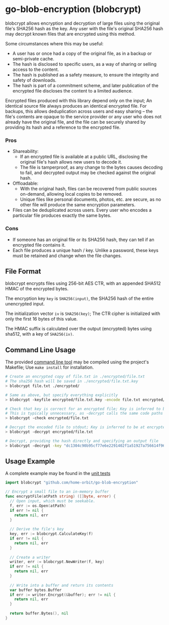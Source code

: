 # go-blob-encryption (blobcrypt)

blobcrypt allows encryption and decryption of large files using the original file's SHA256 hash as the key. Any user with the file's original SHA256 hash may decrypt known files that are encrypted using this method.

Some circumstances where this may be useful:
- A user has or once had a copy of the original file, as in a backup or semi-private cache.
- The hash is disclosed to specific users, as a way of sharing or selling access to the content.
- The hash is published as a safety measure, to ensure the integrity and safety of downloads.
- The hash is part of a commitment scheme, and later publication of the encrypted file discloses the content to a limited audience.

Encrypted files produced with this library depend only on the input; An identical source file always produces an identical encrypted file. For backups, this allows deduplication across users and easy sharing – the file's contents are opaque to the service provider or any user who does not already have the original file, and the file can be securely shared by providing its hash and a reference to the encrypted file.

### Pros

- Shareability:
  - If an encrypted file is available at a public URL, disclosing the original file's hash allows new users to decode it.
  - The file is tamperproof, as any change to the bytes causes decoding to fail, and decrypted output may be checked against the original hash.
- Offloadable:
  - With the original hash, files can be recovered from public sources on-demand, allowing local copies to be removed.
  - Unique files like personal documents, photos, etc. are secure, as no other file will produce the same encryption parameters.
- Files can be deduplicated across users. Every user who encodes a particular file produces exactly the same bytes.

### Cons

- If someone has an original file or its SHA256 hash, they can tell if an encrypted file contains it.
- Each file produces a unique hash / key. Unlike a password, these keys must be retained and change when the file changes.

## File Format

blobcrypt encrypts files using 256-bit AES CTR, with an appended SHA512 HMAC of the encrypted bytes.

The encryption key `key` is `SHA256(input)`, the SHA256 hash of the entire unencrypted input.

The initialization vector `iv` is `SHA256(key)`; The CTR cipher is initialized with only the first 16 bytes of this value.

The HMAC suffix is calculated over the output (encrypted) bytes using sha512, with a key of `SHA256(iv)`.

## Command Line Usage

The provided [command line tool](cli/blobcrypt/) may be compiled using the project's Makefile; Use `make install` for installation.

```sh
# Create an encrypted copy of file.txt in ./encrypted/file.txt
# The sha256 hash will be saved in ./encrypted/file.txt.key
> blobcrypt file.txt ./encrypted/

# Same as above, but specify everything explicitly
> blobcrypt -keyfile encrypted/file.txt.key -encode file.txt encrypted/file.txt

# Check that key is correct for an encrypted file; Key is inferred to be at encrypted/file.txt.key
# This is typically unnecessary, as -decrypt calls the same code paths before decryption
> blobcrypt -check encrypted/file.txt

# Decrypt the encoded file to stdout; Key is inferred to be at encrypted/file.txt.key
> blobcrypt -decrypt encrypted/file.txt

# Decrypt, providing the hash directly and specifying an output file
> blobcrypt -decrypt -key "dc1304c90b95cf77e6e2291402f1a51927a756614f96bf92da3c3e391cf46b74" encrypted/file.txt decrypted.txt
```

## Usage Example

A complete example may be found in the [unit tests](blobcrypt_test.go)

```go
import blobcrypt "github.com/home-orbit/go-blob-encryption"

// Encrypt a small file to an in-memory buffer
func encryptFile(atPath string) ([]byte, error) {
  // Open input, which must be seekable.
  f, err := os.Open(atPath)
  if err != nil {
    return nil, err
  }
  
  // Derive the file's key
  key, err := blobcrypt.CalculateKey(f)
  if err != nil {
    return nil, err
  }
  
  // Create a writer
  writer, err := blobcrypt.NewWriter(f, key)
  if err != nil {
    return nil, err
  }
  
  // Write into a buffer and return its contents
  var buffer bytes.Buffer
  if err := writer.Encrypt(&buffer); err != nil {
    return nil, err
  }
  
  return buffer.Bytes(), nil
}
```

